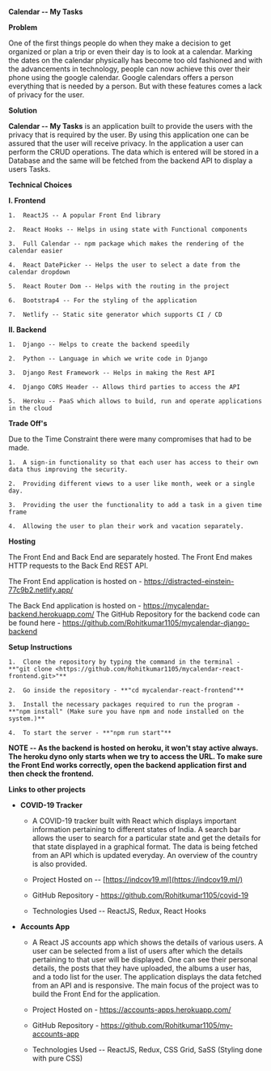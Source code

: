 **Calendar -- My Tasks**

**Problem**

One of the first things people do when they make a decision to get organized or plan a trip or even their day is to look at a calendar. Marking the dates on the calendar physically has become too old fashioned and with the advancements in technology, people can now achieve this over their phone using the google calendar. Google calendars offers a person everything that is needed by a person. But with these features comes a lack of privacy for the user.

**Solution**

**Calendar -- My Tasks** is an application built to provide the users with the privacy that is required by the user. By using this application one can be assured that the user will receive privacy. In the application a user can perform the CRUD operations. The data which is entered will be stored in a Database and the same will be fetched from the backend API to display a users Tasks.

**Technical Choices**

**I. Frontend**

    1.  ReactJS -- A popular Front End library

    2.  React Hooks -- Helps in using state with Functional components

    3.  Full Calendar -- npm package which makes the rendering of the calendar easier

    4.  React DatePicker -- Helps the user to select a date from the calendar dropdown

    5.  React Router Dom -- Helps with the routing in the project

    6.  Bootstrap4 -- For the styling of the application

    7.  Netlify -- Static site generator which supports CI / CD

**II. Backend**

    1.  Django -- Helps to create the backend speedily

    2.  Python -- Language in which we write code in Django

    3.  Django Rest Framework -- Helps in making the Rest API

    4.  Django CORS Header -- Allows third parties to access the API

    5.  Heroku -- PaaS which allows to build, run and operate applications in the cloud

**Trade Off's**

Due to the Time Constraint there were many compromises that had to be made.

    1.  A sign-in functionality so that each user has access to their own data thus improving the security.

    2.  Providing different views to a user like month, week or a single day.

    3.  Providing the user the functionality to add a task in a given time frame

    4.  Allowing the user to plan their work and vacation separately.

**Hosting**

The Front End and Back End are separately hosted. The Front End makes HTTP requests to the Back End REST API.

The Front End application is hosted on - <https://distracted-einstein-77c9b2.netlify.app/>

The Back End application is hosted on - <https://mycalendar-backend.herokuapp.com/>
The GitHub Repository for the backend code can be found here - https://github.com/Rohitkumar1105/mycalendar-django-backend

**Setup Instructions**

    1.  Clone the repository by typing the command in the terminal - **"git clone <https://github.com/Rohitkumar1105/mycalendar-react-frontend.git>"**

    2.  Go inside the repository - **"cd mycalendar-react-frontend"**

    3.  Install the necessary packages required to run the program - **"npm install" (Make sure you have npm and node installed on the system.)**

    4.  To start the server - **"npm run start"**
    

**NOTE -- As the backend is hosted on heroku, it won't stay active always. The heroku dyno only starts when we try to access the URL. To make sure the Front End works correctly, open the backend application first and then check the frontend.**

**Links to other projects**

-   **COVID-19 Tracker**

    -   A COVID-19 tracker built with React which displays important information pertaining to different states of India. A search bar allows the user to search for a particular state and get the details for that state displayed in a graphical format. The data is being fetched from an API which is updated everyday. An overview of the country is also provided.

    -   Project Hosted on -- [https://indcov19.ml](https://indcov19.ml/)

    -   GitHub Repository - <https://github.com/Rohitkumar1105/covid-19>

    -   Technologies Used -- ReactJS, Redux, React Hooks

-   **Accounts App**

    -   A React JS accounts app which shows the details of various users. A user can be selected from a list of users after which the details pertaining to that user will be displayed. One can see their personal details, the posts that they have uploaded, the albums a user has, and a todo list for the user. The application displays the data fetched from an API and is responsive. The main focus of the project was to build the Front End for the application.

    -   Project Hosted on - <https://accounts-apps.herokuapp.com/>

    -   GitHub Repository - <https://github.com/Rohitkumar1105/my-accounts-app>

    -   Technologies Used -- ReactJS, Redux, CSS Grid, SaSS (Styling done with pure CSS)
